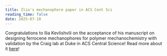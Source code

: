 ```yaml
---
title: Ilia's mechanophore paper in ACS Cent Sci
reading_time: false
date: 2025-07-10
---
```

Congratulations to Ilia Kevlishvili on the acceptance of his manuscript on designing ferrocene mechanophores for polymer mechanochemistry with validation by the Craig lab at Duke in ACS Central Science!  Read more about it [here](/publication/kevlishvili-high-throughput-2025/)!

<!--more-->
